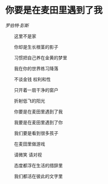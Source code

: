 # 你要是在麦田里遇到了我

*罗伯特·彭斯*

　　这里不是家

　　你却是生长根茎的影子

　　习惯把自己养在金黄的梦里

　　我在你的世界练习降落

　　不谈金钱 权利和性

　　只开着一扇干净的窗户

　　折射低飞的阳光

　　你要是在麦田里遇到了我

　　我要是在麦田里遇到了你

　　我们要是看到很多孩子

　　在麦田里做游戏

　　请微笑 请对视

　　态度都浮在生活的措辞里

　　我们都活在彼此的文字里
